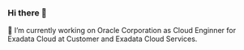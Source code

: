 ### Hi there 👋

🔭 I’m currently working on Oracle Corporation as Cloud Enginner for Exadata Cloud at Customer and Exadata Cloud Services.

<!--
**Tiago-da-silva/tiago-da-silva** is a ✨ _special_ ✨ repository because its `README.md` (this file) appears on your GitHub profile.

Here are some ideas to get you started:

